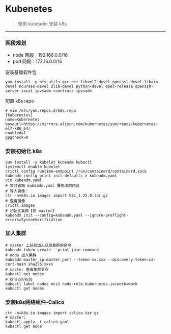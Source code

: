 # Kubenetes

> 使用 kubeadm 安装  k8s

---


### 网段规划
- node 网段：192.168.0.0/16
- pod 网段：172.16.0.0/16


安装基础软件包
```shell
yum install -y nfs-utils gcc-c++ libxml2-devel openssl-devel libaio-devel ncurses-devel zlib-devel python-devel epel-release openssh-server socat ipvsadm conntrack ipvsadm
```


配置 k8s repo
```shell
# vim /etc/yum.repos.d/k8s.repo
[kubernetes]
name=Kubernetes
baseurl=https://mirrors.aliyun.com/kubernetes/yum/repos/kubernetes-el7-x86_64/
enabled=1
gpgcheck=0
```


### 安装初始化 k8s
```shell
yum install -y kubelet kubeadm kubectl
systemctl enable kubelet
crictl config runtime-endpoint /run/containerd/containerd.sock
kubeadm config print init-defaults > kubeadm.yaml
vim kubeadm.yaml
# 暂时省略 kubeadm.yaml 要修改的内容
# 导入镜像：
ctr -n=k8s.io images import k8s_1.25.0.tar.gz
# 查看镜像
crictl images
# 初始化集群【仅 master】
kubeadm init --config=kubeadm.yaml --ignore-preflight-errors=SystemVerification
```


### 加入集群
```shell
# master 上获取加入获取集群的命令
kubeadm token create --print-join-command
# node 加入集群
kubeadm master_ip:master_port --token xx.xxx --discovery-token-ca-cert-hash sha256:xxxx
# master 查看集群节点
kubectl get nodes
# 给节点打标签
kubectl label nodes ecs1 node-role.kubernetes.io/work=work
kubectl get nodes
```

### 安装k8s网络组件-Calico
```shell
ctr -n=k8s.io images import calico.tar.gz
# master:
kubectl apply -f calico.yaml
kubectl get node
```
